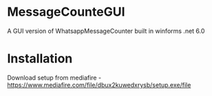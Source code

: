 # MessageCounteGUI
A GUI version of WhatsappMessageCounter built in winforms .net 6.0
# Installation
Download setup from mediafire - https://www.mediafire.com/file/dbux2kuwedxrysb/setup.exe/file
